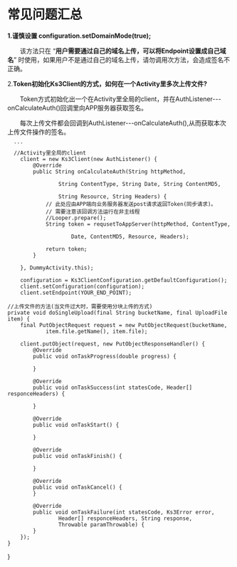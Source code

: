 # 常见问题汇总


**1.谨慎设置  configuration.setDomainMode(true);** 


&ensp;&ensp;&ensp;&ensp;该方法只在 “**用户需要通过自己的域名上传，可以将Endpoint设置成自己域名**” 时使用，如果用户不是通过自己的域名上传，请勿调用次方法，会造成签名不正确。

2.**Token初始化Ks3Client的方式，如何在一个Activity里多次上传文件?**

&ensp;&ensp;&ensp;&ensp;Token方式初始化出一个在Activity里全局的client，并在AuthListener---onCalculateAuth()回调里向APP服务器获取签名。
      
      
&ensp;&ensp;&ensp;&ensp;每次上传文件都会回调到AuthListener---onCalculateAuth(),从而获取本次上传文件操作的签名。
      
      
      
      ```
      //Activity里全局的client
        client = new Ks3Client(new AuthListener() {
            @Override
            public String onCalculateAuth(String httpMethod,

                    String ContentType, String Date, String ContentMD5,

                    String Resource, String Headers) {
                // 此处应由APP端向业务服务器发送post请求返回Token(同步请求)。
                // 需要注意该回调方法运行在非主线程
	        	//Looper.prepare();
                String token = requsetToAppServer(httpMethod, ContentType,

                        Date, ContentMD5, Resource, Headers);

                return token;
            }

        }, DummyActivity.this);
	
        configuration = Ks3ClientConfiguration.getDefaultConfiguration();
        client.setConfiguration(configuration);
        client.setEndpoint(YOUR_END_POINT);
    
    //上传文件的方法(当文件过大时，需要使用分块上传的方式)
	private void doSingleUpload(final String bucketName, final UploadFile item) {
		final PutObjectRequest request = new PutObjectRequest(bucketName,
				item.file.getName(), item.file);

		client.putObject(request, new PutObjectResponseHandler() {
			@Override
			public void onTaskProgress(double progress) {
				
			}

			@Override
			public void onTaskSuccess(int statesCode, Header[] responceHeaders) {
				
			}

			@Override
			public void onTaskStart() {
			
			}

			@Override
			public void onTaskFinish() {

			}

			@Override
			public void onTaskCancel() {
			}

			@Override
			public void onTaskFailure(int statesCode, Ks3Error error,
					Header[] responceHeaders, String response,
					Throwable paramThrowable) {
			}
		});
	}
}
```
